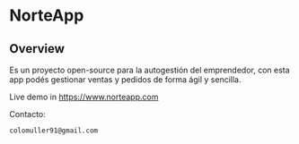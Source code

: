 # NorteApp

## Overview

Es un proyecto open-source para la autogestión del emprendedor, con esta app podés gestionar ventas y pedidos de forma ágil y sencilla.

Live demo in https://www.norteapp.com

Contacto:
```
colomuller91@gmail.com
